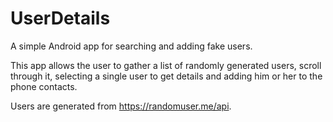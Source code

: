 # UserDetails
A simple Android app for searching and adding fake users.

This app allows the user to gather a list of randomly generated users, scroll through it, selecting a single user to get details and adding him or her to the phone contacts.

Users are generated from https://randomuser.me/api.
